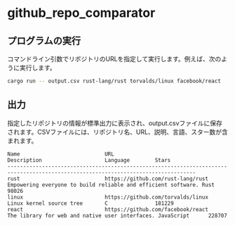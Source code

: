 # github_repo_comparator


## プログラムの実行

コマンドライン引数でリポジトリのURLを指定して実行します。例えば、次のように実行します。

```bash
cargo run -- output.csv rust-lang/rust torvalds/linux facebook/react
```

## 出力

指定したリポジトリの情報が標準出力に表示され、output.csvファイルに保存されます。CSVファイルには、リポジトリ名、URL、説明、言語、スター数が含まれます。

```
Name                           URL                                                Description                    Language        Stars
----------------------------------------------------------------------------------------------------------------------------------
rust                           https://github.com/rust-lang/rust                  Empowering everyone to build reliable and efficient software. Rust            98026   
linux                          https://github.com/torvalds/linux                  Linux kernel source tree       C               181229
react                          https://github.com/facebook/react                  The library for web and native user interfaces. JavaScript      228707
```